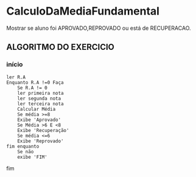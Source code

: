 # CalculoDaMediaFundamental
Mostrar se aluno foi APROVADO,REPROVADO ou está de RECUPERACAO.
##  ALGORITMO DO EXERCICIO
### início
	ler R.A
	Enquanto R.A !=0 Faça
		Se R.A != 0
		ler primeira nota
		ler segunda nota
		ler terceira nota
		Calcular Média
		Se média >=8
		Exibe 'Aprovado'
		Se Média >6 E <8
		Exibe 'Recuperação'
		Se média <=6
		Exibe 'Reprovado'
	fim enquanto
		Se não
		exibe 'FIM'
fim
